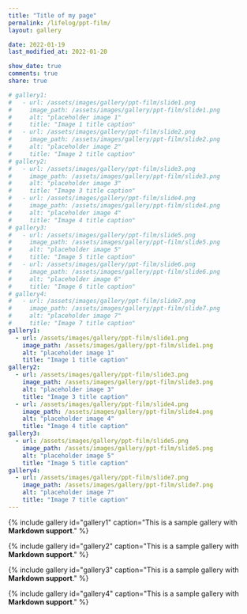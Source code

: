 ```yaml
---
title: "Title of my page"
permalink: /lifelog/ppt-film/
layout: gallery

date: 2022-01-19
last_modified_at: 2022-01-20

show_date: true
comments: true
share: true

# gallery1:
#   - url: /assets/images/gallery/ppt-film/slide1.png
#     image_path: /assets/images/gallery/ppt-film/slide1.png
#     alt: "placeholder image 1"
#     title: "Image 1 title caption"
#   - url: /assets/images/gallery/ppt-film/slide2.png
#     image_path: /assets/images/gallery/ppt-film/slide2.png
#     alt: "placeholder image 2"
#     title: "Image 2 title caption"
# gallery2:
#   - url: /assets/images/gallery/ppt-film/slide3.png
#     image_path: /assets/images/gallery/ppt-film/slide3.png
#     alt: "placeholder image 3"
#     title: "Image 3 title caption"
#   - url: /assets/images/gallery/ppt-film/slide4.png
#     image_path: /assets/images/gallery/ppt-film/slide4.png
#     alt: "placeholder image 4"
#     title: "Image 4 title caption"
# gallery3:
#   - url: /assets/images/gallery/ppt-film/slide5.png
#     image_path: /assets/images/gallery/ppt-film/slide5.png
#     alt: "placeholder image 5"
#     title: "Image 5 title caption"
#   - url: /assets/images/gallery/ppt-film/slide6.png
#     image_path: /assets/images/gallery/ppt-film/slide6.png
#     alt: "placeholder image 6"
#     title: "Image 6 title caption"
# gallery4:
#   - url: /assets/images/gallery/ppt-film/slide7.png
#     image_path: /assets/images/gallery/ppt-film/slide7.png
#     alt: "placeholder image 7"
#     title: "Image 7 title caption"
gallery1:
  - url: /assets/images/gallery/ppt-film/slide1.png
    image_path: /assets/images/gallery/ppt-film/slide1.png
    alt: "placeholder image 1"
    title: "Image 1 title caption"
gallery2:
  - url: /assets/images/gallery/ppt-film/slide3.png
    image_path: /assets/images/gallery/ppt-film/slide3.png
    alt: "placeholder image 3"
    title: "Image 3 title caption"
  - url: /assets/images/gallery/ppt-film/slide4.png
    image_path: /assets/images/gallery/ppt-film/slide4.png
    alt: "placeholder image 4"
    title: "Image 4 title caption"
gallery3:
  - url: /assets/images/gallery/ppt-film/slide5.png
    image_path: /assets/images/gallery/ppt-film/slide5.png
    alt: "placeholder image 5"
    title: "Image 5 title caption"
gallery4:
  - url: /assets/images/gallery/ppt-film/slide7.png
    image_path: /assets/images/gallery/ppt-film/slide7.png
    alt: "placeholder image 7"
    title: "Image 7 title caption"
---
```


{% include gallery id="gallery1" caption="This is a sample gallery with **Markdown support**." %}

{% include gallery id="gallery2"  caption="This is a sample gallery with **Markdown support**." %}

{% include gallery id="gallery3"  caption="This is a sample gallery with **Markdown support**." %}

{% include gallery id="gallery4"  caption="This is a sample gallery with **Markdown support**." %}